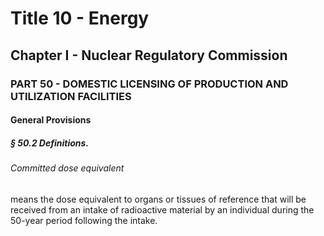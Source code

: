 
# Title 10 - Energy
## Chapter I - Nuclear Regulatory Commission
### PART 50 - DOMESTIC LICENSING OF PRODUCTION AND UTILIZATION FACILITIES
#### General Provisions
##### § 50.2 Definitions.
###### Committed dose equivalent

means the dose equivalent to organs or tissues of reference that will be received from an intake of radioactive material by an individual during the 50-year period following the intake.
